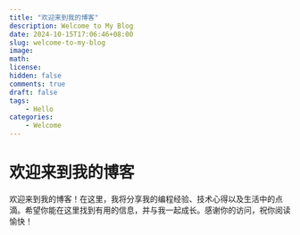 ```yaml
---
title: "欢迎来到我的博客"
description: Welcome to My Blog
date: 2024-10-15T17:06:46+08:00
slug: welcome-to-my-blog
image: 
math: 
license: 
hidden: false
comments: true
draft: false
tags: 
    - Hello
categories:
    - Welcome
---
```


# 欢迎来到我的博客

欢迎来到我的博客！在这里，我将分享我的编程经验、技术心得以及生活中的点滴。希望你能在这里找到有用的信息，并与我一起成长。感谢你的访问，祝你阅读愉快！
